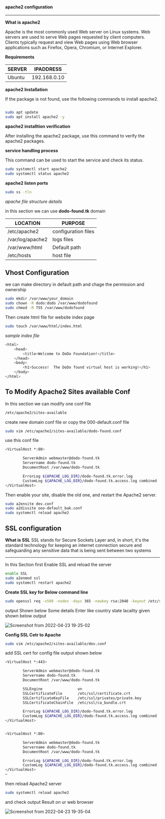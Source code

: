 #### apache2 configuration

---

**What is apache2**

Apache is the most commonly used Web server on Linux systems. Web servers are used to serve Web pages requested by client computers. Clients typically request and view Web pages using Web browser applications such as Firefox, Opera, Chromium, or Internet Explorer.

**Requirements**

|SERVER|IPADDRESS|
|---|---|
|Ubuntu| 192.168.0.10|

**apache2 Installation**

If the package is not found, use the following commands to install apache2.

```bash

sudo apt update
sudo apt install apache2 -y

```
**apache2 installtion verification**

After installing the apache2 package, use this command to verify the apache2 packages.



**service handling process**

This command can be used to start the service and check its status.

```bash
sudo systemctl start apache2
sudo systemctl status apache2
```

**apache2 listen ports**

```bash
sudo ss -tln
```

_apache file structure details_

in this section we can use **dodo-found.tk** domain

|LOCATION| PURPOSE |
|---|---|
| /etc/apache2 | configuration files |
| /var/log/apache2 | logs files |
|/var/www/html|Default path |
|/etc/hosts|host file|

**Vhost Configuration**
---

we can make directory in default path and chage the permission and ownership 

```bash
sudo mkdir /var/www/your_domain
sudo chown -R dodo:dodo /var/www/dodofound
sudo chmod -R 755 /var/www/dodofound
```
Then create html file for website index page

```bash
sudo touch /var/www/html/index.html
```
 _sample index file_
 
```bash
<html>
    <head>
        <title>Welcome to DoDo Foundation!</title>
    </head>
    <body>
        <h1>Success!  The DoDo found virtual host is working!</h1>
    </body>
</html>
```

**To Modify Apache2 Sites available Conf**
---

In this section we can modify one conf file

```bash
/etc/apache2/sites-available
```
create new domain conf file or copy the 000-default.conf file  

```bash
sudo vim /etc/apache2/sites-available/dodo-found.conf
```
use this conf file

```bash
<VirtualHost *:80>

        ServerAdmin webmaster@dodo-found.tk
        Servername dodo-found.tk
        DocumentRoot /var/www/dodo-found.tk

        ErrorLog ${APACHE_LOG_DIR}/dodo-found.tk.error.log
        CustomLog ${APACHE_LOG_DIR}/dodo-found.tk.access.log combined
</VirtualHost>
```

Then enable your site, disable the old one, and restart the Apache2 server.

```bash
sudo a2ensite dev.conf
sudo a2dissite ooo-default_bak.conf
sudo systemctl reload apache2
```

## SSL configuration

**What is SSL**
SSL stands for Secure Sockets Layer and, in short, it's the standard technology for keeping an internet connection secure and safeguarding any sensitive data that is being sent between two systems

---

In this Section first Enable SSL and reload the server

```bash
enable SSL
sudo a2enmod ssl
sudo systemctl restart apache2
```

**Create SSL key for Below command line**

```bash
sudo openssl req -x509 -nodes -days 365 -newkey rsa:2048 -keyout /etc/ssl/private/apache-selfsigned.key -out /etc/ssl/certs/apache-selfsigned.crt
```
output Shown below
Some details Enter like country state lacality given shown below output

![Screenshot from 2022-04-23 19-25-02](https://user-images.githubusercontent.com/102893121/164908996-f3ddb56f-cd09-4fa5-bf44-f457d43ae138.png)

**Config SSL Cetr to Apache**

```bash
sudo vim /etc/apache2/sites-available/dev.conf
```
add SSL cert for config file output shown below

```bash
<VirtualHost *:443>

        ServerAdmin webmaster@dodo-found.tk
        Servername dodo-found.tk
        DocumentRoot /var/www/dodo-found.tk

        SSLEngine                on
        SSLCertificateFile       /etc/ssl/certificate.crt
        SSLCertificateKeyFile    /etc/ssl/privates/private.key
        SSLCertificateChainFile  /etc/ssl/ca_bundle.crt

        ErrorLog ${APACHE_LOG_DIR}/dodo-found.tk.error.log
        CustomLog ${APACHE_LOG_DIR}/dodo-found.tk.access.log combined
</VirtualHost>


<VirtualHost *:80>

        ServerAdmin webmaster@dodo-found.tk
        Servername dodo-found.tk
        DocumentRoot /var/www/dodo-found.tk

        ErrorLog ${APACHE_LOG_DIR}/dodo-found.tk.error.log
        CustomLog ${APACHE_LOG_DIR}/dodo-found.tk.access.log combined
</VirtualHost>
~                  
```

then reload Apache2 server

```bash
sudo systemctl reload apache2
```
and check output Result on ur web browser

![Screenshot from 2022-04-23 19-35-04](https://user-images.githubusercontent.com/102893121/164909359-4ab61342-715e-4719-ab22-30407a21f62d.png)



